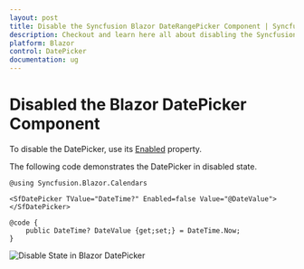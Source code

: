 ```yaml
---
layout: post
title: Disable the Syncfusion Blazor DateRangePicker Component | Syncfusion
description: Checkout and learn here all about disabling the Syncfusion Blazor DateRangePicker Component and much more.
platform: Blazor
control: DatePicker
documentation: ug
---
```


# Disabled the Blazor DatePicker Component

To disable the DatePicker, use its [Enabled](https://help.syncfusion.com/cr/blazor/Syncfusion.Blazor.Calendars.SfDatePicker-1.html#Syncfusion_Blazor_Calendars_SfDatePicker_1_Enabled) property.

The following code demonstrates the DatePicker in disabled state.

```cshtml
@using Syncfusion.Blazor.Calendars

<SfDatePicker TValue="DateTime?" Enabled=false Value="@DateValue"></SfDatePicker>

@code {
    public DateTime? DateValue {get;set;} = DateTime.Now;
}
```



![Disable State in Blazor DatePicker](../images/blazor-datepicker-disable-state.png)